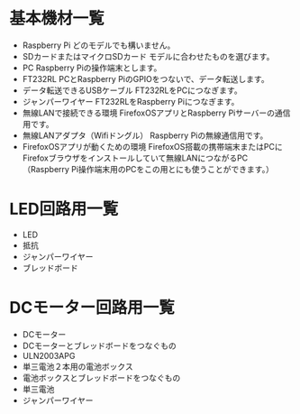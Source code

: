 # 基本機材一覧
- Raspberry Pi
  どのモデルでも構いません。
- SDカードまたはマイクロSDカード
  モデルに合わせたものを選びます。
- PC
  Raspberry Piの操作端末とします。
- FT232RL
  PCとRaspberry PiのGPIOをつないで、データ転送します。
- データ転送できるUSBケーブル
  FT232RLをPCにつなぎます。
- ジャンパーワイヤー
  FT232RLをRaspberry Piにつなぎます。
- 無線LANで接続できる環境
  FirefoxOSアプリとRaspberry Piサーバーの通信用です。
- 無線LANアダプタ（Wifiドングル）
  Raspberry Piの無線通信用です。
- FirefoxOSアプリが動くための環境
  FirefoxOS搭載の携帯端末またはPCにFirefoxブラウザをインストールしていて無線LANにつながるPC（Raspberry Pi操作端末用のPCをこの用とにも使うことができます。）



# LED回路用一覧
- LED
- 抵抗
- ジャンパーワイヤー
- ブレッドボード

# DCモーター回路用一覧
- DCモーター
- DCモーターとブレッドボードをつなぐもの
- ULN2003APG
- 単三電池２本用の電池ボックス
- 電池ボックスとブレッドボードをつなぐもの
- 単三電池
- ジャンパーワイヤー
